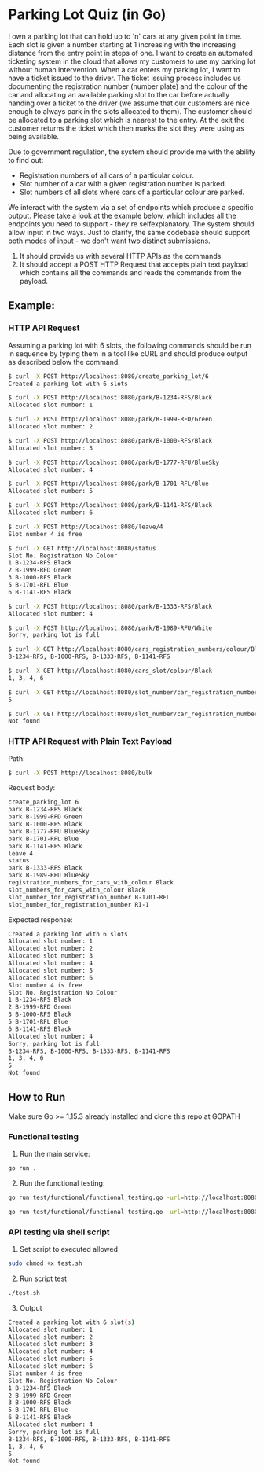 # Parking Lot Quiz (in Go)

I own a parking lot that can hold up to 'n' cars at any given point in time.
Each slot is given a number starting at 1 increasing with the increasing distance from the entry point in steps of one.
I want to create an automated ticketing system in the cloud that allows my customers to use my parking lot without human intervention.
When a car enters my parking lot, I want to have a ticket issued to the driver.
The ticket issuing process includes us documenting the registration number (number plate) and the colour of the car and allocating an available parking slot to the car before actually handing over a ticket to the driver (we assume that our customers are nice enough to always park in the slots allocated to them).
The customer should be allocated to a parking slot which is nearest to the entry.
At the exit the customer returns the ticket which then marks the slot they were using as being available.

Due to government regulation, the system should provide me with the ability to find out:

- Registration numbers of all cars of a particular colour.
- Slot number of a car with a given registration number is parked.
- Slot numbers of all slots where cars of a particular colour are parked.

We interact with the system via a set of endpoints which produce a specific output.
Please take a look at the example below, which includes all the endpoints you need to support - they're selfexplanatory.
The system should allow input in two ways. Just to clarify, the same codebase should support both modes of input - we don't want two distinct submissions.

1. It should provide us with several HTTP APIs as the commands.
2. It should accept a POST HTTP Request that accepts plain text payload which contains all the commands and reads the commands from the payload.

## Example:

### HTTP API Request

Assuming a parking lot with 6 slots, the following commands should be run in sequence by
typing them in a tool like cURL and should produce output as described below the command.

```bash
$ curl -X POST http://localhost:8080/create_parking_lot/6
Created a parking lot with 6 slots
```

```bash
$ curl -X POST http://localhost:8080/park/B-1234-RFS/Black
Allocated slot number: 1
```

```bash
$ curl -X POST http://localhost:8080/park/B-1999-RFD/Green
Allocated slot number: 2
```

```bash
$ curl -X POST http://localhost:8080/park/B-1000-RFS/Black
Allocated slot number: 3
```

```bash
$ curl -X POST http://localhost:8080/park/B-1777-RFU/BlueSky
Allocated slot number: 4
```

```bash
$ curl -X POST http://localhost:8080/park/B-1701-RFL/Blue
Allocated slot number: 5
```

```bash
$ curl -X POST http://localhost:8080/park/B-1141-RFS/Black
Allocated slot number: 6
```

```bash
$ curl -X POST http://localhost:8080/leave/4
Slot number 4 is free
```

```bash
$ curl -X GET http://localhost:8080/status
Slot No. Registration No Colour
1 B-1234-RFS Black
2 B-1999-RFD Green
3 B-1000-RFS Black
5 B-1701-RFL Blue
6 B-1141-RFS Black
```

```bash
$ curl -X POST http://localhost:8080/park/B-1333-RFS/Black
Allocated slot number: 4
```

```bash
$ curl -X POST http://localhost:8080/park/B-1989-RFU/White
Sorry, parking lot is full
```

```bash
$ curl -X GET http://localhost:8080/cars_registration_numbers/colour/Black
B-1234-RFS, B-1000-RFS, B-1333-RFS, B-1141-RFS
```

```bash
$ curl -X GET http://localhost:8080/cars_slot/colour/Black
1, 3, 4, 6
```

```bash
$ curl -X GET http://localhost:8080/slot_number/car_registration_number/B-1701-RFL
5
```

```bash
$ curl -X GET http://localhost:8080/slot_number/car_registration_number/RI-1
Not found
```

### HTTP API Request with Plain Text Payload

Path:

```bash
$ curl -X POST http://localhost:8080/bulk
```

Request body:

```bash
create_parking_lot 6
park B-1234-RFS Black
park B-1999-RFD Green
park B-1000-RFS Black
park B-1777-RFU BlueSky
park B-1701-RFL Blue
park B-1141-RFS Black
leave 4
status
park B-1333-RFS Black
park B-1989-RFU BlueSky
registration_numbers_for_cars_with_colour Black
slot_numbers_for_cars_with_colour Black
slot_number_for_registration_number B-1701-RFL
slot_number_for_registration_number RI-1
```

Expected response:

```bash
Created a parking lot with 6 slots
Allocated slot number: 1
Allocated slot number: 2
Allocated slot number: 3
Allocated slot number: 4
Allocated slot number: 5
Allocated slot number: 6
Slot number 4 is free
Slot No. Registration No Colour
1 B-1234-RFS Black
2 B-1999-RFD Green
3 B-1000-RFS Black
5 B-1701-RFL Blue
6 B-1141-RFS Black
Allocated slot number: 4
Sorry, parking lot is full
B-1234-RFS, B-1000-RFS, B-1333-RFS, B-1141-RFS
1, 3, 4, 6
5
Not found
```

## How to Run

Make sure Go >= 1.15.3 already installed and clone this repo at GOPATH

### Functional testing

1. Run the main service:

```bash
go run .
```

2. Run the functional testing:

```bash
go run test/functional/functional_testing.go -url=http://localhost:8080 -case=1
```

```bash
go run test/functional/functional_testing.go -url=http://localhost:8080 -case=2
```

### API testing via shell script

1. Set script to executed allowed

```bash
sudo chmod +x test.sh
```

2. Run script test

```bash
./test.sh
```

3. Output

```bash
Created a parking lot with 6 slot(s)
Allocated slot number: 1
Allocated slot number: 2
Allocated slot number: 3
Allocated slot number: 4
Allocated slot number: 5
Allocated slot number: 6
Slot number 4 is free
Slot No. Registration No Colour
1 B-1234-RFS Black
2 B-1999-RFD Green
3 B-1000-RFS Black
5 B-1701-RFL Blue
6 B-1141-RFS Black
Allocated slot number: 4
Sorry, parking lot is full
B-1234-RFS, B-1000-RFS, B-1333-RFS, B-1141-RFS
1, 3, 4, 6
5
Not found
```
